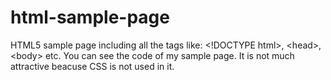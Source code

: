 # html-sample-page
HTML5 sample page including all the tags like: &lt;!DOCTYPE html>, &lt;head>,&lt;body> etc. You can see the code of my sample page. It is not much attractive beacuse CSS is not used in it.
